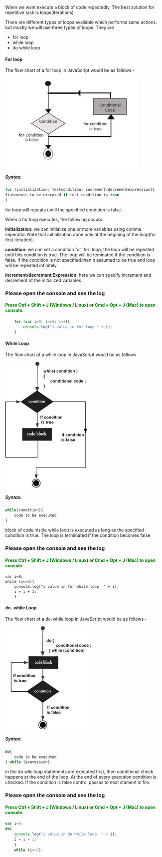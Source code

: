 <p>When we want execute a block of code repeatedly. The best solution for repetitive task is loops(iterations).</p>
<p>There are different types of loops available which performs same actions. but mostly we will use three types of loops. They are</p>
<ul>
	<li>for loop</li>
	<li>while loop</li>
	<li>do while loop</li>
</ul>

<h4>For loop</h4>
<p>The flow chart of a for loop in JavaScript would be as follows -</p>

![jsforloop](https://github.com/pioneercoders/pc-tutorials/blob/master/js/images/jsforloop.jpg)


<h5>Syntax:</h5>

```javascript
for (initialization; testcondition; increment/decrementexpression){
Statements to be executed if test condition is true
}
```

<p>for loop will repeats untill the specified condition is false.</p>
<p>When a for loop executes, the following occurs:</p>
<p><b>initialization</b>: we can initialize one or more variables using comma seperator. Note that initialization done only at the begining of the loop(for first iteration).</p> 
<p><b>condition</b>: we can set a condition for 'for' loop, the loop will be repeated until this condition is true. The loop will be teminated 	if the condition is false. if the condition is not specified.then it assumed to be true and loop will be repeated infinitely. </p>	
<p><b>increment/decrement Expression</b>: here we can specify increment and decrement of the initialized variables</p>


<h3>Please open the console and see the log </h3>
<h4 style="color:green;">Press Ctrl + Shift + J (Windows / Linux) or Cmd + Opt + J (Mac) to open console. </h4>
<!--try with different assignment operators like a ^= b, a |= b, a &= b etc. -->

```javascript
	for (var i=0; i<=3; i++){
		console.log("i value in for loop " + i);
	}
 ```


<h4>While Loop</h4>
<p>The flow chart of a while loop in JavaScript would be as follows</p>

![jswhileloop](https://github.com/pioneercoders/pc-tutorials/blob/master/js/images/jswhileloop.jpg)


<h5>Syntax:</h5>

```javascript
while(condition){	
	code to be executed
}
```

<p>block of code inside while loop is executed as long as the specified condition is true. The loop is terminated if the condition becomes false</p>
	
<h3>Please open the console and see the log </h3>
<h4 style="color:green;">Press Ctrl + Shift + J (Windows / Linux) or Cmd + Opt + J (Mac) to open console. </h4>
<!--try with different assignment operators like a ^= b, a |= b, a &= b etc. -->

```javscript
var i=0;
while (i<=3){
	console.log("i value in for while loop  " + i);
	i = i + 1;
	}
```
		
<h4>do..while Loop</h4>
<p>The flow chart of a do-while loop in JavaScript would be as follows -</p>

![jsdowhileloop](https://github.com/pioneercoders/pc-tutorials/blob/master/js/images/jsdowhileloop.jpg)

<h5>Syntax:</h5>

```javascript
do{
	code to be executed
} while (expression);
````



<p>in the do wile loop statements are executed first, then conditional check happens at the end of the loop. At the end of every execution condition is checked. If the condition is false control passes to next stament in file.</p>

<h3>Please open the console and see the log </h3>
<h4 style="color:green;">Press Ctrl + Shift + J (Windows / Linux) or Cmd + Opt + J (Mac) to open console. </h4>
<!--try with different assignment operators like a ^= b, a |= b, a &= b etc. -->

```javascript
var i=0;
do{
	console.log("i value in do while loop  " + i);
	i = i + 1;
	}
	while (i<=3);
```
